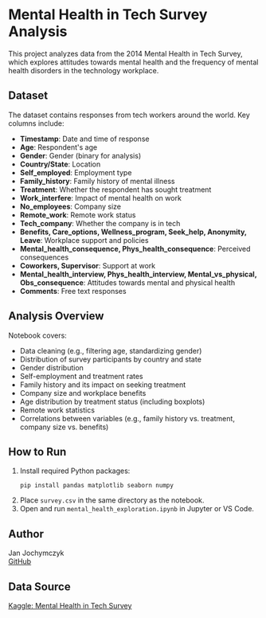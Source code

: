 # Mental Health in Tech Survey Analysis

This project analyzes data from the 2014 Mental Health in Tech Survey, which explores attitudes towards mental health and the frequency of mental health disorders in the technology workplace.

## Dataset

The dataset contains responses from tech workers around the world. Key columns include:
- **Timestamp**: Date and time of response
- **Age**: Respondent's age
- **Gender**: Gender (binary for analysis)
- **Country/State**: Location
- **Self_employed**: Employment type
- **Family_history**: Family history of mental illness
- **Treatment**: Whether the respondent has sought treatment
- **Work_interfere**: Impact of mental health on work
- **No_employees**: Company size
- **Remote_work**: Remote work status
- **Tech_company**: Whether the company is in tech
- **Benefits, Care_options, Wellness_program, Seek_help, Anonymity, Leave**: Workplace support and policies
- **Mental_health_consequence, Phys_health_consequence**: Perceived consequences
- **Coworkers, Supervisor**: Support at work
- **Mental_health_interview, Phys_health_interview, Mental_vs_physical, Obs_consequence**: Attitudes towards mental and physical health
- **Comments**: Free text responses

## Analysis Overview

Notebook covers:
- Data cleaning (e.g., filtering age, standardizing gender)
- Distribution of survey participants by country and state
- Gender distribution
- Self-employment and treatment rates
- Family history and its impact on seeking treatment
- Company size and workplace benefits
- Age distribution by treatment status (including boxplots)
- Remote work statistics
- Correlations between variables (e.g., family history vs. treatment, company size vs. benefits)

## How to Run

1. Install required Python packages:
   ```
   pip install pandas matplotlib seaborn numpy
   ```
2. Place `survey.csv` in the same directory as the notebook.
3. Open and run `mental_health_exploration.ipynb` in Jupyter or VS Code.

## Author

Jan Jochymczyk  
[GitHub](https://github.com/janek-j)

## Data Source

[Kaggle: Mental Health in Tech Survey](https://www.kaggle.com/datasets/osmi/mental-health-in-tech-survey?resource=download)